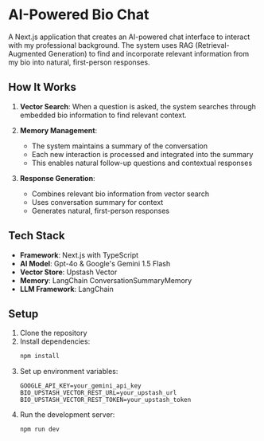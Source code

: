 # AI-Powered Bio Chat

A Next.js application that creates an AI-powered chat interface to interact with my professional background. The system uses RAG (Retrieval-Augmented Generation) to find and incorporate relevant information from my bio into natural, first-person responses.

## How It Works

1. **Vector Search**: When a question is asked, the system searches through embedded bio information to find relevant context.

2. **Memory Management**:

   - The system maintains a summary of the conversation
   - Each new interaction is processed and integrated into the summary
   - This enables natural follow-up questions and contextual responses

3. **Response Generation**:
   - Combines relevant bio information from vector search
   - Uses conversation summary for context
   - Generates natural, first-person responses

## Tech Stack

- **Framework**: Next.js with TypeScript
- **AI Model**: Gpt-4o & Google's Gemini 1.5 Flash
- **Vector Store**: Upstash Vector
- **Memory**: LangChain ConversationSummaryMemory
- **LLM Framework**: LangChain

## Setup

1. Clone the repository
2. Install dependencies:
   ```bash
   npm install
   ```
3. Set up environment variables:
   ```env
   GOOGLE_API_KEY=your_gemini_api_key
   BIO_UPSTASH_VECTOR_REST_URL=your_upstash_url
   BIO_UPSTASH_VECTOR_REST_TOKEN=your_upstash_token
   ```
4. Run the development server:
   ```bash
   npm run dev
   ```

